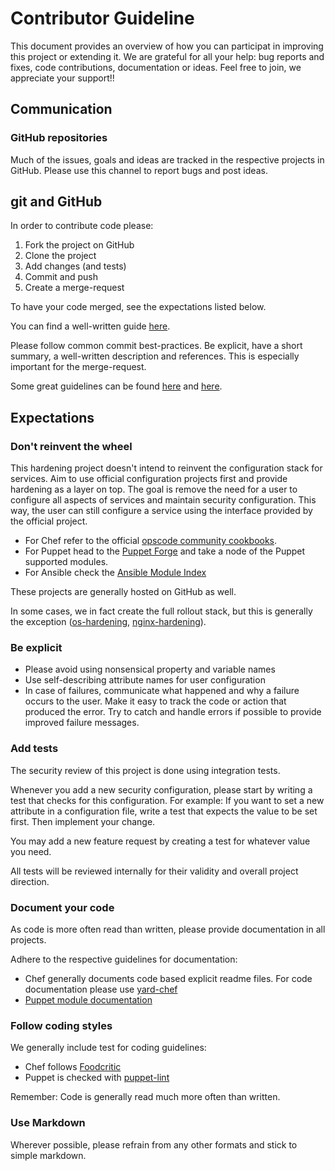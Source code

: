 # Contributor Guideline

This document provides an overview of how you can participat in improving this project or extending it. We are grateful for all your help: bug reports and fixes, code contributions, documentation or ideas. Feel free to join, we appreciate your support!!

## Communication

### GitHub repositories

Much of the issues, goals and ideas are tracked in the respective projects in GitHub. Please use this channel to report bugs and post ideas.

## git and GitHub

In order to contribute code please:

1. Fork the project on GitHub
2. Clone the project
3. Add changes (and tests)
4. Commit and push
5. Create a merge-request

To have your code merged, see the expectations listed below.

You can find a well-written guide [here](https://help.github.com/articles/fork-a-repo).

Please follow common commit best-practices. Be explicit, have a short summary, a well-written description and references. This is especially important for the merge-request.

Some great guidelines can be found [here](https://wiki.openstack.org/wiki/GitCommitMessages) and [here](http://robots.thoughtbot.com/5-useful-tips-for-a-better-commit-message).


## Expectations

### Don't reinvent the wheel

This hardening project doesn't intend to reinvent the configuration stack for services. Aim to use official configuration projects first and provide hardening as a layer on top. The goal is remove the need for a user to configure all aspects of services and maintain security configuration. This way, the user can still configure a service using the interface provided by the official project.

* For Chef refer to the official [opscode community cookbooks](http://community.opscode.com/cookbooks).
* For Puppet head to the [Puppet Forge](https://forge.puppetlabs.com/) and take a node of the Puppet supported modules.
* For Ansible check the [Ansible Module Index](http://docs.ansible.com/list_of_all_modules.html)

These projects are generally hosted on GitHub as well.

In some cases, we in fact create the full rollout stack, but this is generally the exception ([os-hardening](https://github.com/TelekomLabs/chef-os-hardening), [nginx-hardening](https://github.com/TelekomLabs/chef-nginx-hardening)).


### Be explicit

* Please avoid using nonsensical property and variable names
* Use self-describing attribute names for user configuration
* In case of failures, communicate what happened and why a failure occurs to the user. Make it easy to track the code or action that produced the error. Try to catch and handle errors if possible to provide improved failure messages.


### Add tests

The security review of this project is done using integration tests.

Whenever you add a new security configuration, please start by writing a test that checks for this configuration. For example: If you want to set a new attribute in a configuration file, write a test that expects the value to be set first. Then implement your change.

You may add a new feature request by creating a test for whatever value you need.

All tests will be reviewed internally for their validity and overall project direction.


### Document your code

As code is more often read than written, please provide documentation in all projects. 

Adhere to the respective guidelines for documentation:

* Chef generally documents code based explicit readme files. For code documentation please use [yard-chef](https://github.com/rightscale/yard-chef)
* [Puppet module documentation](http://docs.puppetlabs.com/puppet/latest/reference/modules_documentation.html)


### Follow coding styles

We generally include test for coding guidelines:

* Chef follows [Foodcritic](http://acrmp.github.io/foodcritic/)
* Puppet is checked with [puppet-lint](http://puppet-lint.com/checks/)

Remember: Code is generally read much more often than written.

### Use Markdown

Wherever possible, please refrain from any other formats and stick to simple markdown.
